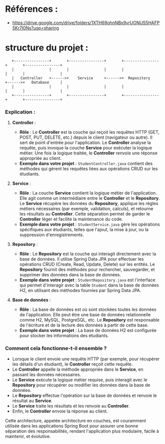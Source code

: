 # Références : 
- https://drive.google.com/drive/folders/1XTH69ohnNBx9vrUONUS5HAFP5Kr7I0Ns?usp=sharing



# structure du projet :

```plaintext
   +----------------+       +----------------+       +----------------+       +----------------+
   |                |       |                |       |                |       |                |
   |   Controller   +------>+    Service     +------>+  Repository    +------>+   Database     |
   |                |       |                |       |                |       |                |
   +----------------+       +----------------+       +----------------+       +----------------+
```

### Explication :

1. **Controller** :
   - **Rôle** : Le **Controller** est la couche qui reçoit les requêtes HTTP (GET, POST, PUT, DELETE, etc.) depuis le client (navigateur ou autre). Il sert de point d'entrée pour l'application. Le **Controller** analyse la requête, puis invoque la couche **Service** pour exécuter la logique métier. Une fois la logique traitée, le **Controller** renvoie une réponse appropriée au client.
   - **Exemple dans votre projet** : `StudentController.java` contient des méthodes qui gèrent les requêtes liées aux opérations CRUD sur les étudiants.

2. **Service** :
   - **Rôle** : La couche **Service** contient la logique métier de l'application. Elle agit comme un intermédiaire entre le **Controller** et le **Repository**. Le **Service** récupère les données du **Repository**, applique les règles métiers nécessaires (par exemple, validation, calculs), et retourne les résultats au **Controller**. Cette séparation permet de garder le **Controller** léger et facilite la maintenance du code.
   - **Exemple dans votre projet** : `StudentService.java` gère les opérations spécifiques aux étudiants, telles que l'ajout, la mise à jour, ou la suppression d'enregistrements.

3. **Repository** :
   - **Rôle** : Le **Repository** est la couche qui interagit directement avec la base de données. Il utilise Spring Data JPA pour effectuer les opérations CRUD (Create, Read, Update, Delete) sur les entités. Le **Repository** fournit des méthodes pour rechercher, sauvegarder, et supprimer des données dans la base de données.
   - **Exemple dans votre projet** : `StudentRepository.java` est l'interface qui permet d'interagir avec la table `Student` dans la base de données H2, en utilisant des méthodes fournies par Spring Data JPA.

4. **Base de données** :
   - **Rôle** : La base de données est où sont stockées toutes les données de l'application. Elle peut être une base de données relationnelle comme H2, MySQL, PostgreSQL, etc. Le **Repository** est responsable de l'écriture et de la lecture des données à partir de cette base.
   - **Exemple dans votre projet** : La base de données H2 est configurée pour stocker les informations des étudiants.

### Comment cela fonctionne-t-il ensemble ?

- Lorsque le client envoie une requête HTTP (par exemple, pour récupérer les détails d'un étudiant), le **Controller** reçoit cette requête.
- Le **Controller** appelle la méthode appropriée dans le **Service**, en passant les données nécessaires.
- Le **Service** exécute la logique métier requise, puis interagit avec le **Repository** pour récupérer ou modifier les données dans la base de données.
- Le **Repository** effectue l'opération sur la base de données et renvoie le résultat au **Service**.
- Le **Service** traite les résultats et les renvoie au **Controller**.
- Enfin, le **Controller** envoie la réponse au client.

Cette architecture, appelée architecture en couches, est couramment utilisée dans les applications Spring Boot pour assurer une bonne séparation des responsabilités, rendant l'application plus modulaire, facile à maintenir, et évolutive.
